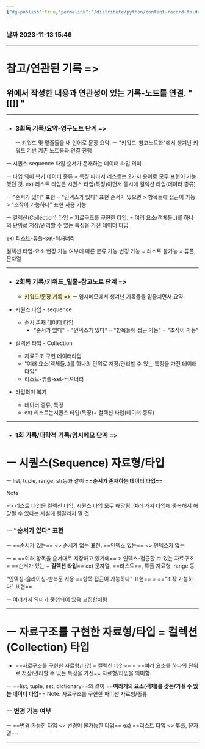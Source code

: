 ```yaml
---
{"dg-publish":true,"permalink":"/distribute/python/content-record-folder/시퀀스-컬렉션-타입/","tags":["파이썬"],"noteIcon":""}
---
```


### 날짜 2023-11-13 15:46


---
# 참고/연관된 기록 =>
위에서 작성한 내용과 연관성이 있는 기록-노트를 연결.
" [[]] "
- 


-------------------------------
- ### 3회독 기록/요약-영구노트 단계 =>
	ㅡ 키워드 및 밑줄들을 내 언어로 문장 요약.
	ㅡ "키워드-참고노트화"에서 생겨난 키워드 기반 기존 노트들과 연결 진행

ㅡ 시퀀스 sequence 타입
순서가 존재하는 데이터 타입 의미.
	
ㅡ 타입 의미 복기
데이터 종류 + 특징
따라서 리스트는 2가지 용어로 모두 표현이 가능했던 것.
ex)
리스트 타입은 시퀀스 타입(특징)이면서 동시에 컬렉션 타입(데이터 종류)

ㅡ "순서가 있다" 표현 = "인덱스가 있다" 표현
순서가 있으면 > 항목들에 접근이 가능 > "조작이 가능하다" 표현 사용 가능.

ㅡ 컬렉션(Collection) 타입
= 자료구조를 구현한 타입.
= 여러 요소(객체들..)를 하나의 단위로 저장/관리할 수 있는 특징을 가진 데이터 타입
	
ex) 리스트-튜플-set-딕셔너리
	
컬렉션 타입-요소 변경 가능 여부에 따른 분류 가능
변경 가능 = 리스트
불가능 = 튜플, 문자열

-----------------
- ### 2회독 기록/키워드_밑줄-참고노트 단계 =>
	- <span style="background:rgba(240, 200, 0, 0.2)">키워드/문장 기록 =></span>
		ㅡ 임시메모에서 생겨난 기록들을 밑줄치면서 요약

- 시퀀스 타입 - sequence
	- 순서 존재 데이터 타입
		- "순서가 있다" = "인덱스가 있다" = "항목들에 접근 가능" = "조작이 가능"

- 컬렉션 타입 - Collection
	- 자료구조 구현 데이터타입
	- "여러 요소(객체들..)를 하나의 단위로 저장/관리할 수 있는 특징을 가진 데이터 타입"
	- 리스트-튜플-set-딕셔너리
	
- 타입의미 복기
	- 데이터 종류, 특징
	- ex) 리스트는시퀀스 타입(특징)+ 컬렉션 타입(데이터 종류)

---
- ### 1회 기록/대략적 기록/임시메모 단계 =>

# ㅡ 시퀀스(Sequence) 자료형/타입

ㅡ list, tuple, range, str등과 같이 **==순서가 존재하는 데이터 타입==**
	
> [!NOTE]
> =>
> 리스트 타입은 컬렉션 타입, 시퀀스 타입 모두 해당됨. 
> 여러 가지 타입에 중복해서 해당될 수 있다는 사실에 헷갈리지 말 것
	
### ㅡ "순서가 있다" 표현
ㅡ
==순서가 있는== <> 순서가 없는 표현.
==인덱스 있는== <> 인덱스가 없는 
	
ㅡ
= ==여러 항목을 순서대로 저장하고 있기에== > 인덱스-접근할 수 있는 자료구조
= ==순서가 있는 +  **컬렉션 타입**==
	ex) 문자열, ==리스트==, 튜플 자료형, range 등
	
"인덱싱-슬라이싱-반복문 사용 ==항목 접근이 가능하다" 표현==
	= =="조작 가능하다" 표현==

ㅡ
여러가지 의미가 중첩되어 있음
교집합처럼



-------
# ㅡ 자료구조를 구현한 자료형/타입 = 컬렉션(Collection) 타입

- ==자료구조를 구현한 자료형/타입 = 컬렉션 타입==
= ==여러 요소를 하나의 단위로 저장/관리할 수 있는 특징을 가진== 자료형/타입을 의미함.

ㅡ
==list, tuple, set, dictionary==와 같이 ==**여러개의 요소(객체)를 갖는/가질 수 있는 데이터 타입**==
	Note: 자료구조를 구현한 파이썬 자료형/종류

### ㅡ 변경 가능 여부
ㅡ
==변경 가능한  타입 <> 변경이 불가능한 타입== 
	ex) ==리스트 타입 <> 튜플, 문자열==

---
